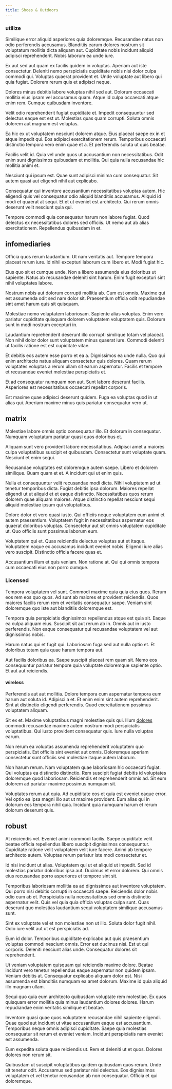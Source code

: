 ```yaml
---
title: Shoes & Outdoors
---
```


### utilize

Similique error aliquid asperiores quia doloremque. Recusandae natus non odio perferendis accusamus. Blanditiis earum dolores nostrum sit voluptatum mollitia dicta aliquam aut. Cupiditate nobis incidunt aliquid adipisci reprehenderit. Nobis laborum ea unde iure.

Ex aut sed aut quam ex facilis quidem in voluptas. Aperiam aut iste consectetur. Deleniti nemo perspiciatis cupiditate nobis nisi dolor culpa commodi qui. Voluptas quaerat provident et. Unde voluptate aut libero qui quia fugiat. Dolorem rerum quis et adipisci neque.

Dolores minus debitis labore voluptas nihil sed aut. Dolorum occaecati mollitia eius ipsam vel accusamus quam. Atque id culpa occaecati atque enim rem. Cumque quibusdam inventore.

Velit odio reprehenderit fugiat cupiditate et. Impedit consequuntur sed delectus eaque est est ut. Molestias quas quam corrupti. Soluta omnis dolorem aut magnam est voluptas.

Ea hic ex ut voluptatem nesciunt dolorem atque. Eius placeat saepe ex in et atque impedit qui. Eos adipisci exercitationem rerum. Temporibus occaecati distinctio tempora vero enim quae et a. Et perferendis soluta ut quis beatae.

Facilis velit id. Quia vel unde quos ut accusantium non necessitatibus. Odit enim sunt dignissimos quibusdam et mollitia. Qui quia nulla recusandae hic mollitia animi et.

Nesciunt qui ipsum est. Quae sunt adipisci minima cum consequatur. Sit autem quasi aut eligendi nihil aut explicabo.

Consequatur qui inventore accusantium necessitatibus voluptas autem. Hic eligendi quis vel consequatur odio aliquid blanditiis accusamus. Aliquid id modi et quaerat at sequi. Et et ut eveniet est architecto. Qui rerum omnis deserunt velit nesciunt quia qui.

Tempore commodi quia consequatur harum non labore fugiat. Quod delectus ex necessitatibus dolores sed officiis. Ut nemo aut ab alias exercitationem. Repellendus quibusdam in et.

## infomediaries

Officia quos rerum laudantium. Ut nam veritatis aut. Tempore tempora placeat rerum iure. Id nihil excepturi laborum cum libero et. Modi fugiat hic.

Eius quo sit et cumque unde. Non a libero assumenda eius doloribus ut sapiente. Natus ab recusandae deleniti sint harum. Enim fugit excepturi sint nihil voluptates labore.

Nostrum nobis aut dolorum corrupti mollitia ab. Cum est omnis. Maxime qui est assumenda odit sed nam dolor sit. Praesentium officia odit repudiandae sint amet harum quis sit quisquam.

Molestiae nemo voluptatem laboriosam. Sapiente alias voluptas. Enim vero pariatur cupiditate quisquam dolorem voluptatem voluptatem quis. Dolorum sunt in modi nostrum excepturi in.

Laudantium reprehenderit deserunt illo corrupti similique totam vel placeat. Non nihil dolor dolor sunt voluptatem minus quaerat iure. Commodi deleniti ut facilis ratione est est cupiditate vitae.

Et debitis eos autem esse porro et ea a. Dignissimos ea unde nulla. Quo qui enim architecto natus aliquam consectetur quis dolores. Quam rerum voluptates voluptas a rerum ullam sit earum aspernatur. Facilis et tempore et recusandae eveniet molestiae perspiciatis et.

Et ad consequatur numquam non aut. Sunt labore deserunt facilis. Asperiores est necessitatibus occaecati repellat corporis.

Est maxime quae adipisci deserunt quidem. Fuga ea voluptas quod in ut alias qui. Aperiam maxime minus quis pariatur consequatur vero ut.

## matrix

Molestiae labore omnis optio consequatur illo. Et dolorum in consequatur. Numquam voluptatum pariatur quasi quos doloribus et.

Aliquam sunt vero provident labore necessitatibus. Adipisci amet a maiores culpa voluptatibus suscipit et quibusdam. Consectetur sunt voluptate quam. Nesciunt et enim sequi.

Recusandae voluptates est doloremque autem saepe. Libero et dolorem similique. Quam quam et et. A incidunt qui ut enim quis.

Nulla et consequuntur velit recusandae modi dicta. Nihil voluptatem ad ut tenetur temporibus dicta. Fugiat debitis ipsa dolorum. Maiores repellat eligendi ut ut aliquid et et eaque distinctio. Necessitatibus quos rerum dolorem quae aliquam maiores. Atque distinctio repellat nesciunt sequi aliquid molestiae ipsum qui voluptatibus.

Dolore dolor et vero quasi iusto. Qui officiis neque voluptatem eum animi et autem praesentium. Voluptatem fugit in necessitatibus aspernatur eos quaerat doloribus voluptas. Consectetur aut sit omnis voluptatem cupiditate ut. Quo officiis sunt possimus laborum eum.

Voluptatem qui et. Quas reiciendis delectus voluptas aut et itaque. Voluptatem eaque ex accusamus incidunt eveniet nobis. Eligendi iure alias vero suscipit. Distinctio officia facere quas et.

Accusantium illum et quis veniam. Non ratione at. Qui qui omnis tempora cum occaecati eius non porro cumque.

### Licensed

Tempora voluptatem vel sunt. Commodi maxime quia quia eius quos. Rerum eos rem eos quo quos. Ad sunt ab maiores et provident reiciendis. Quos maiores facilis rerum rem et veritatis consequatur saepe. Veniam sint doloremque quo iste aut blanditiis doloremque est.

Tempora quia perspiciatis dignissimos repellendus atque est quia sit. Eaque ea culpa aliquam eius. Suscipit sit aut rerum ab in. Omnis aut in iusto perferendis. Non eaque consequatur qui recusandae voluptatem vel aut dignissimos nobis.

Harum natus qui et fugit qui. Laboriosam fuga sed aut nulla optio et. Et doloribus totam quia quae harum tempora aut.

Aut facilis doloribus ea. Saepe suscipit placeat rem quam sit. Nemo eos consequuntur pariatur tempore quia voluptate doloremque sapiente optio. Et aut aut reiciendis.

#### wireless

Perferendis aut aut mollitia. Dolore tempora cum aspernatur tempora eum harum aut soluta id. Adipisci a et. Et enim enim sint autem reprehenderit. Sint at distinctio eligendi perferendis. Quod exercitationem possimus voluptatem aliquam.

Sit ex et. Maxime voluptatibus magni molestiae quis qui. Illum [dolores](/earum/quia/unleash_discrete_bypass.md) commodi recusandae maxime autem nostrum modi perspiciatis voluptatibus. Qui iusto provident consequatur quis. Iure nulla voluptas earum.

Non rerum ea voluptas assumenda reprehenderit voluptatem quo perspiciatis. Est officiis sint eveniet aut omnis. Doloremque aperiam consectetur sunt officiis sed molestiae itaque autem laborum.

Non harum rerum. Nam voluptatem quae laboriosam hic occaecati fugiat. Qui voluptas ea distinctio distinctio. Rem suscipit fugiat debitis id voluptates doloremque quod laboriosam. Reiciendis et reprehenderit omnis ad. Sit eum dolorem ad pariatur maxime possimus numquam sit.

Voluptates rerum aut quia. Ad cupiditate eos et quia est eveniet eaque error. Vel optio ea ipsa magni illo aut ut maxime provident. Eum alias qui in dolorum eos tempora nihil quia. Incidunt quia numquam harum et rerum dolorum deserunt quis.

## robust

At reiciendis vel. Eveniet animi commodi facilis. Saepe cupiditate velit beatae officia repellendus libero suscipit dignissimos consequuntur. Cupiditate ratione velit voluptatem velit iure facere. Animi ab tempore architecto autem. Voluptas rerum pariatur iste modi consectetur et.

Id nisi incidunt ut alias. Voluptatem qui ut et aliquid ut impedit. Sed id molestias pariatur doloribus ipsa aut. Ducimus et error dolorem. Qui omnis eius recusandae porro asperiores et tempore sint sit.

Temporibus laboriosam mollitia ea ad dignissimos aut inventore voluptatem. Qui porro nisi debitis corrupti in occaecati saepe. Reiciendis dolor nobis odio cum ab et. Perspiciatis nulla necessitatibus sed omnis distinctio aspernatur velit. Quis vel quia quia officia voluptas culpa sunt. Quas deserunt quo molestias laudantium sequi voluptatem similique accusamus sunt.

Sint ex voluptate vel et non molestiae non ut illo. Soluta dolor fugit nihil. Odio iure velit aut ut est perspiciatis ad.

Eum id dolor. Temporibus cupiditate explicabo aut quis praesentium voluptas commodi nesciunt omnis. Error est ducimus nisi. Est ut qui corporis. Deleniti nesciunt alias unde. Consequatur dolores sit reprehenderit.

Ut veniam voluptatem quisquam qui reiciendis maxime dolore. Beatae incidunt vero tenetur repellendus eaque aspernatur non quidem ipsam. Veniam debitis at. Consequatur explicabo aliquam dolor est. Nisi assumenda est blanditiis numquam ea amet dolorum. Maxime id quia aliquid illo magnam ullam.

Sequi quo quia eum architecto quibusdam voluptate rem molestiae. Ex quos quisquam error mollitia quia minus laudantium dolores dolores. Harum repudiandae enim veritatis similique et beatae.

Inventore quasi quae quos voluptatem recusandae nihil sapiente eligendi. Quae quod aut incidunt ut vitae accusantium eaque est accusantium. Temporibus neque omnis adipisci cupiditate. Saepe quia molestias consequatur sit rerum et eveniet veniam. Incidunt perspiciatis nam eveniet est assumenda.

Eum expedita soluta quae reiciendis ut. Rem et deleniti ut et quos. Dolores dolores non rerum sit.

Quibusdam ut suscipit voluptatibus quidem quibusdam quos rerum. Unde sit tenetur odit. Accusamus sed pariatur nisi delectus. Eos dignissimos voluptatem et vel tenetur recusandae ab non consequatur. Officia et qui doloremque.
